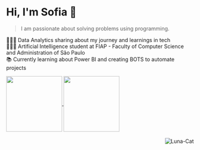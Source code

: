 <h1 align="left">Hi, I'm Sofia 👋</h1>

> I am passionate about solving problems using programming.

<p align="left">👩🏻‍💻 Data Analytics sharing about my journey and learnings in tech<br>👩🏻‍🎓 Artificial Intelligence student at FIAP - Faculty of Computer Science and Administration of São Paulo <br>📚 Currently learning about Power BI and creating BOTS to automate projects</p>

<a href="https://github.com/sofiabns/github-readme-stats">
  <img height=150 align="center" src="https://github-readme-stats.vercel.app/api?username=sofiabns&theme=radical" />
</a>
<a href="https://github.com/anuraghazra/convoychat">
  <img height=150 align="center" src="https://github-readme-stats.vercel.app/api/top-langs?username=sofiabns&layout=compact&theme=radical&langs_count=8&card_width=320" />
</a>

<div style="display": inline_block"><br>
<img align="right" alt="Luna-Cat" src="https://github.com/user-attachments/assets/a8ef2984-35a8-4769-b73e-20551c5a5a6f">
</div>

###

